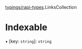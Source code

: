 [typings/rapi-types](../modules/typings_rapi_types.md).LinksCollection

# Indexable

▪ [key: `string`]: `string`
